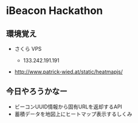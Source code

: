 # iBeacon Hackathon

## 環境覚え

* さくら VPS
    * 133.242.191.191

* http://www.patrick-wied.at/static/heatmapjs/

## 今日やろうかなー

* ビーコンUUID情報から固有URLを返却するAPI
* 蓄積データを地図上にヒートマップ表示するしくみ
